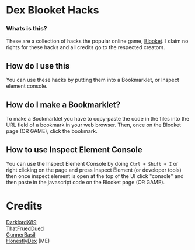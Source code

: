 # Dex Blooket Hacks<br>

### Whats is this?<br>

These are a collection of hacks the popular online game, <a href="https://blooket.com">Blooket</a>. I claim no rights for these hacks and all credits go to the respected creators.
## How do I use this<br>

You can use these hacks by putting them into a Bookmarklet, or Inspect element console.
## How do I make a Bookmarklet?<br>

To make a Bookmarklet you have to copy-paste the code in the files into the URL field of a bookmark in your web browser. Then, once on the Blooket page (OR GAME), click the bookmark.
## How to use Inspect Element Console<br>

You can use the Inspect Element Console by doing `Ctrl + Shift + I` or right clicking on the page and press Inspect Element (or developer tools) then once inspect element is open at the top of the UI click "console" and then paste in the javascript code on the Blooket page (OR GAME).

# Credits<br>

<a href="https://github.com/DarklordX89/BlooketTokenAdder">DarklordX89</a><br>
<a href="https://github.com/ThatFruedDued/blooket-hack">ThatFruedDued</a><br>
<a href="https://gbasil.dev/blooket">GunnerBasil</a><br>
<a href="https://github.com/HonestlyDex">HonestlyDex</a> (ME)
